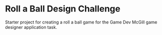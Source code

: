 # Roll a Ball Design Challenge
 Starter project for creating a roll a ball game for the Game Dev McGill game designer application task.
